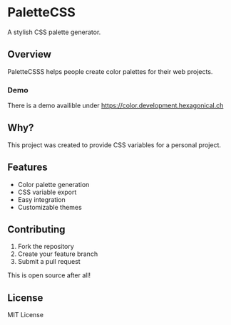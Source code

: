 # PaletteCSS

A stylish CSS palette generator.

## Overview

PaletteCSSS helps people create color palettes for their web projects.

### Demo

There is a demo availible under https://color.development.hexagonical.ch

## Why?

This project was created to provide CSS variables for a personal project.

## Features

- Color palette generation
- CSS variable export
- Easy integration
- Customizable themes




## Contributing

1. Fork the repository
2. Create your feature branch
3. Submit a pull request

This is open source after all!

## License

MIT License
